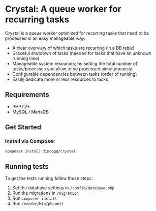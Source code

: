 # Crystal: A queue worker for recurring tasks

Crystal is a queue worker optimized for recurring tasks that need to be processed in an easy manageable way.

- A clear overview of which tasks are recurring (in a DB table)
- Graceful shutdown of tasks (needed for tasks that have an unknown running time)
- Manageable system resources; by setting the total number of tasks/processes you allow to be processed simultaneously
- Configurable dependencies between tasks (order of running)
- Easily dedicate more or less resources to tasks

## Requirements

- PHP7.2+
- MySQL / MariaDB

## Get Started

### Install via Composer

`composer install dinoqqq/crystal`

## Running tests

To get the tests running follow these steps:

1. Set the database settings in `/config/database.php`
2. Run the migrations in `/migration`
3. Run `composer install`
4. Run `/vendor/bin/phpunit`
